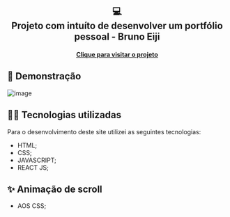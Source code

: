 <h2 align="center">
  💻<br>Projeto com intuíto de desenvolver um portfólio pessoal - Bruno Eiji
</h2>

<h4 align="center"><a href="https://my-portfolio-brunoeiji.vercel.app/">Clique para visitar o projeto</a></h4>

## 📸 Demonstração
![image](https://github.com/BrunoEijiMine/my-portfolio-react/assets/62913130/0ccdec24-6a51-4dcf-a630-ee59d70ccdad)


## 👨‍💻 Tecnologias utilizadas

Para o desenvolvimento deste site utilizei as seguintes tecnologias:

- HTML;
- CSS;
- JAVASCRIPT;
- REACT JS;


## ✨ Animação de scroll

- AOS CSS;


